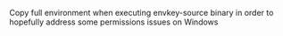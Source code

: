 Copy full environment when executing envkey-source binary in order to hopefully address some permissions issues on Windows
